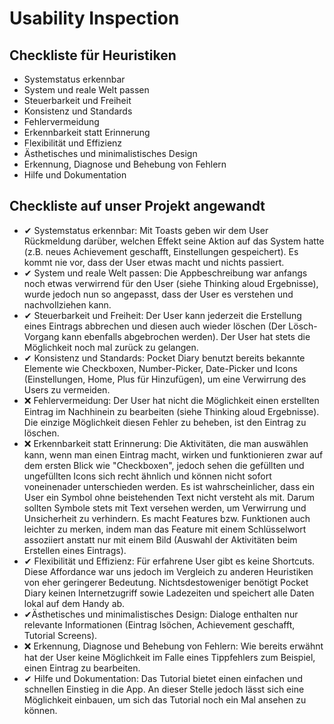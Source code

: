 # Usability Inspection 

## Checkliste für Heuristiken

- Systemstatus erkennbar
- System und reale Welt passen
- Steuerbarkeit und Freiheit
- Konsistenz und Standards
- Fehlervermeidung
- Erkennbarkeit statt Erinnerung
- Flexibilität und Effizienz
- Ästhetisches und minimalistisches Design
- Erkennung, Diagnose und Behebung von Fehlern
- Hilfe und Dokumentation

## Checkliste auf unser Projekt angewandt

- ✔ Systemstatus erkennbar: Mit Toasts geben wir dem User Rückmeldung darüber, welchen Effekt seine Aktion auf das System hatte (z.B. neues Achievement geschafft, Einstellungen gespeichert). Es kommt nie vor, dass der User etwas macht und nichts passiert. 
- ✔ System und reale Welt passen: Die Appbeschreibung war anfangs noch etwas verwirrend für den User (siehe Thinking aloud Ergebnisse), wurde jedoch nun so angepasst, dass der User es verstehen und nachvollziehen kann.
- ✔ Steuerbarkeit und Freiheit: Der User kann jederzeit die Erstellung eines Eintrags abbrechen und diesen auch wieder löschen (Der Lösch-Vorgang kann ebenfalls abgebrochen werden). Der User hat stets die Möglichkeit noch mal zurück zu gelangen.
- ✔ Konsistenz und Standards: Pocket Diary benutzt bereits bekannte Elemente wie Checkboxen, Number-Picker, Date-Picker und Icons (Einstellungen, Home, Plus für Hinzufügen), um eine Verwirrung des Users zu vermeiden. 
- ❌ Fehlervermeidung: Der User hat nicht die Möglichkeit einen erstellten Eintrag im Nachhinein zu bearbeiten (siehe Thinking aloud Ergebnisse). Die einzige Möglichkeit diesen Fehler zu beheben, ist den Eintrag zu löschen. 
- ❌ Erkennbarkeit statt Erinnerung: Die Aktivitäten, die man auswählen kann, wenn man einen Eintrag macht, wirken und funktionieren zwar auf dem ersten Blick wie "Checkboxen", jedoch sehen die gefüllten und ungefüllten Icons sich recht ähnlich und können nicht sofort voneinenader unterschieden werden. Es ist wahrscheinlicher, dass ein User ein Symbol ohne beistehenden Text nicht versteht als mit. Darum sollten Symbole stets mit Text versehen werden, um Verwirrung und Unsicherheit zu verhindern. Es macht Features bzw. Funktionen auch leichter zu merken, indem man das Feature mit einem Schlüsselwort assoziiert anstatt nur mit einem Bild (Auswahl der Aktivitäten beim Erstellen eines Eintrags).
- ✔ Flexibilität und Effizienz: Für erfahrene User gibt es keine Shortcuts. Diese Affordance war uns jedoch im Vergleich zu anderen Heuristiken von eher geringerer Bedeutung. Nichtsdestoweniger benötigt Pocket Diary keinen Internetzugriff sowie Ladezeiten und speichert alle Daten lokal auf dem Handy ab. 
- ✔Ästhetisches und minimalistisches Design: Dialoge enthalten nur relevante Informationen (Eintrag lsöchen, Achievement geschafft, Tutorial Screens). 
- ❌ Erkennung, Diagnose und Behebung von Fehlern: Wie bereits erwähnt hat der User keine Möglichkeit im Falle eines Tippfehlers zum Beispiel, einen Eintrag zu bearbeiten. 
- ✔ Hilfe und Dokumentation: Das Tutorial bietet einen einfachen und schnellen Einstieg in die App. An dieser Stelle jedoch lässt sich eine Möglichkeit einbauen, um sich das Tutorial noch ein Mal ansehen zu können.
